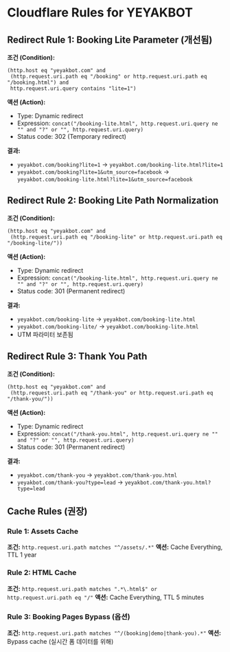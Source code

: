 # Cloudflare Rules for YEYAKBOT

## Redirect Rule 1: Booking Lite Parameter (개선됨)

**조건 (Condition):**
```
(http.host eq "yeyakbot.com" and
 (http.request.uri.path eq "/booking" or http.request.uri.path eq "/booking.html") and
 http.request.uri.query contains "lite=1")
```

**액션 (Action):**
- Type: Dynamic redirect
- Expression: `concat("/booking-lite.html", http.request.uri.query ne "" and "?" or "", http.request.uri.query)`
- Status code: 302 (Temporary redirect)

**결과:**
- `yeyakbot.com/booking?lite=1` → `yeyakbot.com/booking-lite.html?lite=1`
- `yeyakbot.com/booking?lite=1&utm_source=facebook` → `yeyakbot.com/booking-lite.html?lite=1&utm_source=facebook`

## Redirect Rule 2: Booking Lite Path Normalization

**조건 (Condition):**
```
(http.host eq "yeyakbot.com" and
 (http.request.uri.path eq "/booking-lite" or http.request.uri.path eq "/booking-lite/"))
```

**액션 (Action):**
- Type: Dynamic redirect
- Expression: `concat("/booking-lite.html", http.request.uri.query ne "" and "?" or "", http.request.uri.query)`
- Status code: 301 (Permanent redirect)

**결과:**
- `yeyakbot.com/booking-lite` → `yeyakbot.com/booking-lite.html`
- `yeyakbot.com/booking-lite/` → `yeyakbot.com/booking-lite.html`
- UTM 파라미터 보존됨

## Redirect Rule 3: Thank You Path
**조건 (Condition):**
```
(http.host eq "yeyakbot.com" and 
 (http.request.uri.path eq "/thank-you" or http.request.uri.path eq "/thank-you/"))
```

**액션 (Action):**
- Type: Dynamic redirect
- Expression: `concat("/thank-you.html", http.request.uri.query ne "" and "?" or "", http.request.uri.query)`
- Status code: 301 (Permanent redirect)

**결과:**
- `yeyakbot.com/thank-you` → `yeyakbot.com/thank-you.html`
- `yeyakbot.com/thank-you?type=lead` → `yeyakbot.com/thank-you.html?type=lead`

## Cache Rules (권장)

### Rule 1: Assets Cache
**조건:** `http.request.uri.path matches "^/assets/.*"`
**액션:** Cache Everything, TTL 1 year

### Rule 2: HTML Cache  
**조건:** `http.request.uri.path matches ".*\.html$" or http.request.uri.path eq "/"`
**액션:** Cache Everything, TTL 5 minutes

### Rule 3: Booking Pages Bypass (옵션)
**조건:** `http.request.uri.path matches "^/(booking|demo|thank-you).*"`
**액션:** Bypass cache (실시간 폼 데이터를 위해)